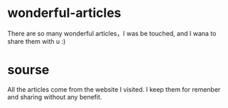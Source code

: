 # wonderful-articles
There are so many wonderful articles，I was be touched, and I wana to share them with u :)

# sourse
All the articles come from the website I visited. I keep them for remenber and sharing without any benefit.
